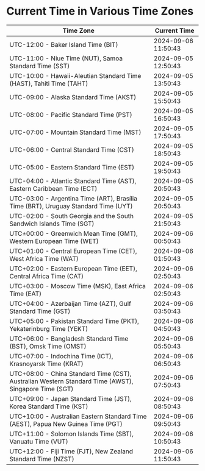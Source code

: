 # Current Time in Various Time Zones

| Time Zone | Current Time |
|-----------|--------------|
| UTC-12:00 - Baker Island Time (BIT) | 2024-09-06 11:50:43 |
| UTC-11:00 - Niue Time (NUT), Samoa Standard Time (SST) | 2024-09-05 12:50:43 |
| UTC-10:00 - Hawaii-Aleutian Standard Time (HAST), Tahiti Time (TAHT) | 2024-09-05 13:50:43 |
| UTC-09:00 - Alaska Standard Time (AKST) | 2024-09-05 15:50:43 |
| UTC-08:00 - Pacific Standard Time (PST) | 2024-09-05 16:50:43 |
| UTC-07:00 - Mountain Standard Time (MST) | 2024-09-05 17:50:43 |
| UTC-06:00 - Central Standard Time (CST) | 2024-09-05 18:50:43 |
| UTC-05:00 - Eastern Standard Time (EST) | 2024-09-05 19:50:43 |
| UTC-04:00 - Atlantic Standard Time (AST), Eastern Caribbean Time (ECT) | 2024-09-05 20:50:43 |
| UTC-03:00 - Argentina Time (ART), Brasília Time (BRT), Uruguay Standard Time (UYT) | 2024-09-05 20:50:43 |
| UTC-02:00 - South Georgia and the South Sandwich Islands Time (SGT) | 2024-09-05 21:50:43 |
| UTC±00:00 - Greenwich Mean Time (GMT), Western European Time (WET) | 2024-09-06 00:50:43 |
| UTC+01:00 - Central European Time (CET), West Africa Time (WAT) | 2024-09-06 01:50:43 |
| UTC+02:00 - Eastern European Time (EET), Central Africa Time (CAT) | 2024-09-06 02:50:43 |
| UTC+03:00 - Moscow Time (MSK), East Africa Time (EAT) | 2024-09-06 02:50:43 |
| UTC+04:00 - Azerbaijan Time (AZT), Gulf Standard Time (GST) | 2024-09-06 03:50:43 |
| UTC+05:00 - Pakistan Standard Time (PKT), Yekaterinburg Time (YEKT) | 2024-09-06 04:50:43 |
| UTC+06:00 - Bangladesh Standard Time (BST), Omsk Time (OMST) | 2024-09-06 05:50:43 |
| UTC+07:00 - Indochina Time (ICT), Krasnoyarsk Time (KRAT) | 2024-09-06 06:50:43 |
| UTC+08:00 - China Standard Time (CST), Australian Western Standard Time (AWST), Singapore Time (SGT) | 2024-09-06 07:50:43 |
| UTC+09:00 - Japan Standard Time (JST), Korea Standard Time (KST) | 2024-09-06 08:50:43 |
| UTC+10:00 - Australian Eastern Standard Time (AEST), Papua New Guinea Time (PGT) | 2024-09-06 09:50:43 |
| UTC+11:00 - Solomon Islands Time (SBT), Vanuatu Time (VUT) | 2024-09-06 10:50:43 |
| UTC+12:00 - Fiji Time (FJT), New Zealand Standard Time (NZST) | 2024-09-06 11:50:43 |
